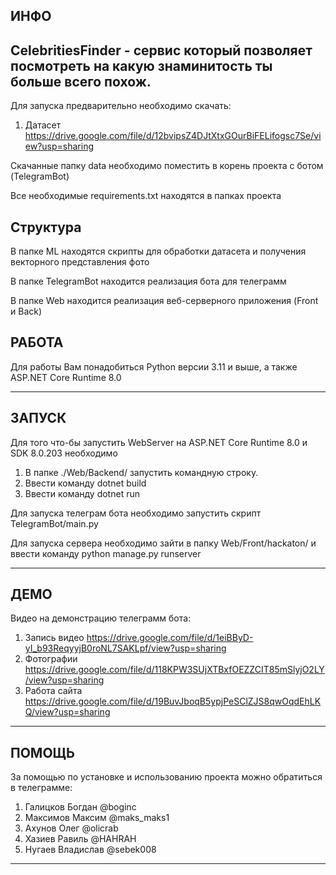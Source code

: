 ИНФО
---------
CelebritiesFinder - сервис который позволяет посмотреть на какую знаминитость ты больше всего похож.
--------

Для запуска предварительно необходимо скачать:
  1. Датасет https://drive.google.com/file/d/12bvipsZ4DJtXtxGOurBiFELifogsc7Se/view?usp=sharing

Скачанные папку data необходимо поместить в корень проекта с ботом (TelegramBot)

Все необходимые requirements.txt находятся в папках проекта

Структура
--------
В папке ML находятся скрипты для обработки датасета и получения векторного представления фото

В папке TelegramBot находится реализация бота для телеграмм 

В папке Web находится реализация веб-серверного приложения (Front и Back)

РАБОТА
--------

Для работы Вам понадобиться Python версии 3.11 и выше, 
а также ASP.NET Core Runtime 8.0

--------


ЗАПУСК
--------------

Для того что-бы запустить WebServer на ASP.NET Core Runtime 8.0 и SDK 8.0.203 необходимо
  1) В папке ./Web/Backend/ запустить командную строку.
  2) Ввести команду dotnet build
  3) Ввести команду dotnet run

Для запуска телеграм бота необходимо запустить скрипт TelegramBot/main.py

Для запуска сервера необходимо зайти в папку Web/Front/hackaton/ и ввести команду python manage.py runserver

--------------


ДЕМО
--------------
Видео на демонстрацию телеграмм бота:
  1. Запись видео https://drive.google.com/file/d/1eiBByD-yI_b93ReqyyjB0roNL7SAKLpf/view?usp=sharing
  2. Фотографии https://drive.google.com/file/d/118KPW3SUjXTBxfOEZZCIT85mSlyjO2LY/view?usp=sharing
  3. Работа сайта https://drive.google.com/file/d/19BuvJboqB5ypjPeSClZJS8qwOqdEhLKQ/view?usp=sharing
--------------


ПОМОЩЬ
------------
За помощью по установке и использованию проекта можно обратиться в телеграмме:
1) Галицков Богдан @boginc
2) Максимов Максим @maks_maks1
3) Ахунов Олег @olicrab
4) Хазиев Равиль @HAHRAH
5) Нугаев Владислав @sebek008
--------------
